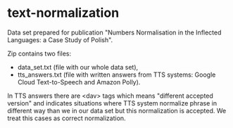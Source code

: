 # text-normalization
Data set prepared for publication "Numbers Normalisation in the Inflected Languages: a Case Study of Polish".

Zip contains two files:

- data_set.txt (file with our whole data set),
- tts_answers.txt (file with written answers from TTS systems: Google Cloud Text-to-Speech and Amazon Polly).

In TTS answers there are &lt;dav&gt; tags which means "different accepted version" and indicates situations where TTS system normalize phrase in different way than we in our data set but this normalization is accepted. We treat this cases as correct normalization.